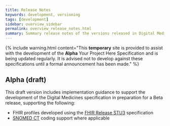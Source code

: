 ```yaml
---
title: Release Notes
keywords: development, versioning
tags: [development]
sidebar: overview_sidebar
permalink: overview_release_notes.html
summary: Summary release notes of the versions released in Digital Medicines Implementation Guide
---
```


{% include warning.html content="This **temporary** site is provided to assist with the development of the **Alpha** Your Project Here Specification and is being updated regularly. It is advised not to develop against these specifications until a formal announcement has been made." %}

  
## Alpha (draft) ##
This draft version includes implementation guidance to support the development of the Digital Medicines specification in preparation for a Beta release, supporting the following:

- FHIR profiles developed using the [FHIR Release STU3](https://www.hl7.org/fhir/STU3/index.html) specification
- [SNOMED CT](https://digital.nhs.uk/snomed-ct) coding support where applicable
